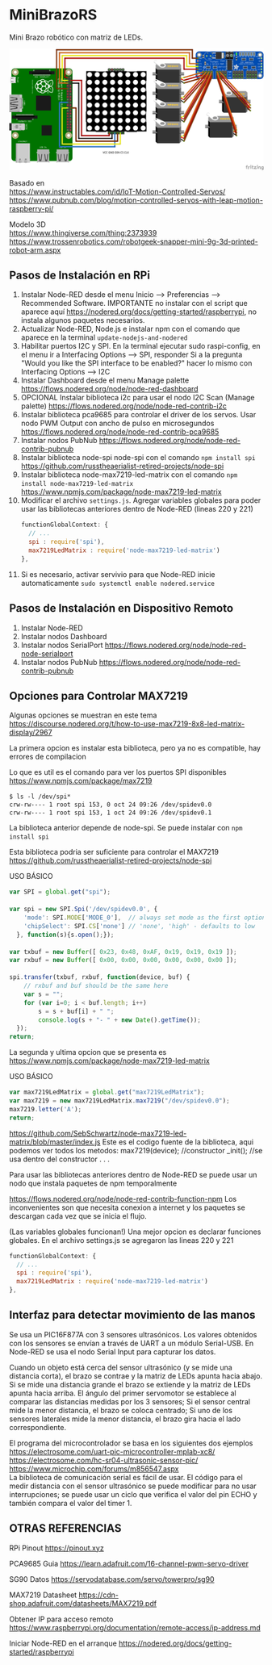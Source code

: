 # MiniBrazoRS
Mini Brazo robótico con matriz de LEDs.

![Diagrama](/diagrama_rasp.png)

Basado en  
https://www.instructables.com/id/IoT-Motion-Controlled-Servos/  
https://www.pubnub.com/blog/motion-controlled-servos-with-leap-motion-raspberry-pi/  

Modelo 3D  
https://www.thingiverse.com/thing:2373939  
https://www.trossenrobotics.com/robotgeek-snapper-mini-9g-3d-printed-robot-arm.aspx  

## Pasos de Instalación en RPi

1.  Instalar Node-RED desde el menu Inicio --> Preferencias --> Recommended Software.
    IMPORTANTE no instalar con el script que aparece aquí https://nodered.org/docs/getting-started/raspberrypi, no instala algunos paquetes necesarios.
2.  Actualizar Node-RED, Node.js e instalar npm con el comando que aparece en la terminal `update-nodejs-and-nodered`
3.  Habilitar puertos I2C y SPI. En la terminal ejecutar sudo raspi-config,
    en el menu ir a Interfacing Options --> SPI, responder Si a la pregunta "Would you like the SPI interface to be enabled?"
    hacer lo mismo con Interfacing Options --> I2C
4.  Instalar Dashboard desde el menu Manage palette
    https://flows.nodered.org/node/node-red-dashboard
5.  OPCIONAL Instalar biblioteca i2c para usar el nodo I2C Scan (Manage palette)
    https://flows.nodered.org/node/node-red-contrib-i2c
6.  Instalar biblioteca pca9685 para controlar el driver de los servos. Usar nodo PWM Output con ancho de pulso en microsegundos
    https://flows.nodered.org/node/node-red-contrib-pca9685
7.  Instalar nodos PubNub
    https://flows.nodered.org/node/node-red-contrib-pubnub
8.  Instalar biblioteca node-spi node-spi con el comando `npm install spi`
    https://github.com/russtheaerialist-retired-projects/node-spi
9.  Instalar biblioteca node-max7219-led-matrix con el comando `npm install node-max7219-led-matrix`
    https://www.npmjs.com/package/node-max7219-led-matrix
10. Modificar el archivo `settings.js`.
    Agregar variables globales para poder usar las bibliotecas anteriores dentro de Node-RED (lineas 220 y 221)
    ```js
    functionGlobalContext: {
      // ...
      spi : require('spi'),
      max7219LedMatrix : require('node-max7219-led-matrix')
    },
    ```
11. Si es necesario, activar servivio para que Node-RED inicie automaticamente `sudo systemctl enable nodered.service`
   
## Pasos de Instalación en Dispositivo Remoto

1. Instalar Node-RED
2. Instalar nodos Dashboard
3. Instalar nodos SerialPort
   https://flows.nodered.org/node/node-red-node-serialport
4. Instalar nodos PubNub
   https://flows.nodered.org/node/node-red-contrib-pubnub

## Opciones para Controlar MAX7219

Algunas opciones se muestran en este tema\
https://discourse.nodered.org/t/how-to-use-max7219-8x8-led-matrix-display/2967

La primera opcion es instalar esta biblioteca, pero ya no es compatible, hay errores de compilacion

Lo que es util es el comando para ver los puertos SPI disponibles\
https://www.npmjs.com/package/max7219

```
$ ls -l /dev/spi*
crw-rw---- 1 root spi 153, 0 oct 24 09:26 /dev/spidev0.0
crw-rw---- 1 root spi 153, 1 oct 24 09:26 /dev/spidev0.1
```
La biblioteca anterior depende de node-spi. Se puede instalar con `npm install spi`

Esta biblioteca podria ser suficiente para controlar el MAX7219
https://github.com/russtheaerialist-retired-projects/node-spi

USO BÁSICO
```js
var SPI = global.get("spi");

var spi = new SPI.Spi('/dev/spidev0.0', {
    'mode': SPI.MODE['MODE_0'],  // always set mode as the first option
    'chipSelect': SPI.CS['none'] // 'none', 'high' - defaults to low
  }, function(s){s.open();});

var txbuf = new Buffer([ 0x23, 0x48, 0xAF, 0x19, 0x19, 0x19 ]);
var rxbuf = new Buffer([ 0x00, 0x00, 0x00, 0x00, 0x00, 0x00 ]);

spi.transfer(txbuf, rxbuf, function(device, buf) {
    // rxbuf and buf should be the same here
    var s = "";
    for (var i=0; i < buf.length; i++)
        s = s + buf[i] + " ";
        console.log(s + "- " + new Date().getTime());
  });
return;
```
La segunda y ultima opcion que se presenta es\
https://www.npmjs.com/package/node-max7219-led-matrix

USO BÁSICO
```js
var max7219LedMatrix = global.get("max7219LedMatrix");
var max7219 = new max7219LedMatrix.max7219("/dev/spidev0.0");
max7219.letter('A');
return;
```

https://github.com/SebSchwartz/node-max7219-led-matrix/blob/master/index.js
Este es el codigo fuente de la biblioteca, aqui podemos ver todos los metodos:
max7219(device); //constructor
_init(); //se usa dentro del constructor
. . .

Para usar las bibliotecas anteriores dentro de Node-RED se puede usar un nodo que instala paquetes de npm temporalmente

https://flows.nodered.org/node/node-red-contrib-function-npm
Los inconvenientes son que necesita conexion a internet y los paquetes se descargan cada vez que se inicia el flujo.

(Las variables globales funcionan!) Una mejor opcion es declarar funciones globales. 
En el archivo settings.js se agregaron las lineas 220 y 221
```js
functionGlobalContext: {
  // ...
  spi : require('spi'),
  max7219LedMatrix : require('node-max7219-led-matrix')
},
```
## Interfaz para detectar movimiento de las manos
Se usa un PIC16F877A con 3 sensores ultrasónicos. Los valores obtenidos con los sensores se envían a través de UART a un módulo Serial-USB. En Node-RED se usa el nodo Serial Input para capturar los datos.

Cuando un objeto está cerca del sensor ultrasónico (y se mide una distancia corta), el brazo se contrae y la matriz de LEDs apunta hacia abajo. Si se mide una distancia grande el brazo se extiende y la matriz de LEDs apunta hacia arriba. El ángulo del primer servomotor se establece al comparar las distancias medidas por los 3 sensores; Si el sensor central mide la menor distancia, el brazo se coloca centrado; Si uno de los sensores laterales mide la menor distancia, el brazo gira hacia el lado correspondiente.

El programa del microcontrolador se basa en los siguientes dos ejemplos  
https://electrosome.com/uart-pic-microcontroller-mplab-xc8/  
https://electrosome.com/hc-sr04-ultrasonic-sensor-pic/  
https://www.microchip.com/forums/m856547.aspx  
La biblioteca de comunicación serial es fácil de usar. El código para el medir distancia con el sensor ultrasónico se puede modificar para no usar interrupciones; se puede usar un ciclo que verifica el valor del pin ECHO y también compara el valor del timer 1.

## OTRAS REFERENCIAS
RPi Pinout
https://pinout.xyz

PCA9685 Guia
https://learn.adafruit.com/16-channel-pwm-servo-driver

SG90 Datos
https://servodatabase.com/servo/towerpro/sg90

MAX7219 Datasheet
https://cdn-shop.adafruit.com/datasheets/MAX7219.pdf

Obtener IP para acceso remoto
https://www.raspberrypi.org/documentation/remote-access/ip-address.md

Iniciar Node-RED en el arranque
https://nodered.org/docs/getting-started/raspberrypi
